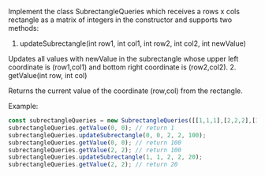 Implement the class SubrectangleQueries which receives a rows x cols rectangle as a matrix of integers in the constructor and supports two methods:

1. updateSubrectangle(int row1, int col1, int row2, int col2, int newValue)

Updates all values with newValue in the subrectangle whose upper left coordinate is (row1,col1) and bottom right coordinate is (row2,col2).
2. getValue(int row, int col)

Returns the current value of the coordinate (row,col) from the rectangle.

Example:

```ts
const subrectangleQueries = new SubrectangleQueries([[1,1,1],[2,2,2],[3,3,3]]);
subrectangleQueries.getValue(0, 0); // return 1
subrectangleQueries.updateSubrectangle(0, 0, 2, 2, 100);
subrectangleQueries.getValue(0, 0); // return 100
subrectangleQueries.getValue(2, 2); // return 100
subrectangleQueries.updateSubrectangle(1, 1, 2, 2, 20);
subrectangleQueries.getValue(2, 2); // return 20
```
